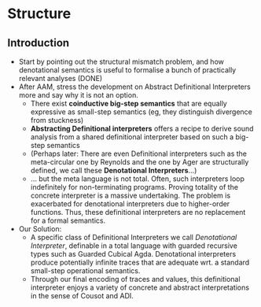 # Structure

## Introduction

- Start by pointing out the structural mismatch problem, and how denotational
  semantics is useful to formalise a bunch of practically relevant analyses
  (DONE)
- After AAM, stress the
  development on Abstract Definitional Interpreters more and say why it is not
  an option.
    + There exist **coinductive big-step semantics** that are equally expressive
      as small-step semantics (eg, they distinguish divergence from stuckness)
    + **Abstracting Definitional interpreters** offers a recipe to derive
      sound analysis from a shared definitional interpreter based on such a
      big-step semantics
    + (Perhaps later: There are even Definitional interpreters such as the meta-circular one
      by Reynolds and the one by Ager are structurally defined, we call these
      **Denotational Interpreters**...)
    - ... but the meta language is not total. Often, such interpreters loop
      indefinitely for non-terminating programs.
      Proving totality of the concrete interpreter is a massive undertaking.
      The problem is exacerbated for denotational interpreters due to
      higher-order functions.
      Thus, these definitional interpreters are no replacement for a formal
      semantics.
- Our Solution:
  - A specific class of Definitional Interpreters we call *Denotational Interpreter*,
    definable in a total language
    with guarded recursive types such as Guarded Cubical Agda.
    Denotational interpreters produce potentially infinite traces that are
    adequate wrt. a standard small-step operational semantics.
  - Through our final encoding of traces and values, this definitional
    interpreter enjoys a variety of concrete and abstract interpretations
    in the sense of Cousot and ADI.
